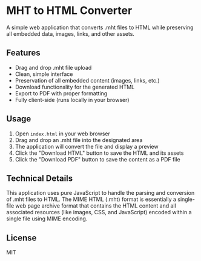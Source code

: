 # MHT to HTML Converter

A simple web application that converts .mht files to HTML while preserving all embedded data, images, links, and other assets.

## Features

- Drag and drop .mht file upload
- Clean, simple interface
- Preservation of all embedded content (images, links, etc.)
- Download functionality for the generated HTML
- Export to PDF with proper formatting
- Fully client-side (runs locally in your browser)

## Usage

1. Open `index.html` in your web browser
2. Drag and drop an .mht file into the designated area
3. The application will convert the file and display a preview
4. Click the "Download HTML" button to save the HTML and its assets
5. Click the "Download PDF" button to save the content as a PDF file

## Technical Details

This application uses pure JavaScript to handle the parsing and conversion of .mht files to HTML. The MIME HTML (.mht) format is essentially a single-file web page archive format that contains the HTML content and all associated resources (like images, CSS, and JavaScript) encoded within a single file using MIME encoding.

## License

MIT
